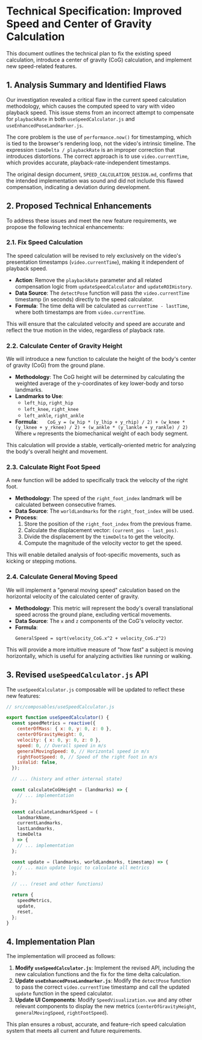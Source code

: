 # Technical Specification: Improved Speed and Center of Gravity Calculation

This document outlines the technical plan to fix the existing speed calculation, introduce a center of gravity (CoG) calculation, and implement new speed-related features.

## 1. Analysis Summary and Identified Flaws

Our investigation revealed a critical flaw in the current speed calculation methodology, which causes the computed speed to vary with video playback speed. This issue stems from an incorrect attempt to compensate for `playbackRate` in both `useSpeedCalculator.js` and `useEnhancedPoseLandmarker.js`.

The core problem is the use of `performance.now()` for timestamping, which is tied to the browser's rendering loop, not the video's intrinsic timeline. The expression `timeDelta / playbackRate` is an improper correction that introduces distortions. The correct approach is to use `video.currentTime`, which provides accurate, playback-rate-independent timestamps.

The original design document, `SPEED_CALCULATION_DESIGN.md`, confirms that the intended implementation was sound and did not include this flawed compensation, indicating a deviation during development.

## 2. Proposed Technical Enhancements

To address these issues and meet the new feature requirements, we propose the following technical enhancements:

### 2.1. Fix Speed Calculation

The speed calculation will be revised to rely exclusively on the video's presentation timestamps (`video.currentTime`), making it independent of playback speed.

- **Action**: Remove the `playbackRate` parameter and all related compensation logic from `updateSpeedCalculator` and `updateROIHistory`.
- **Data Source**: The `detectPose` function will pass the `video.currentTime` timestamp (in seconds) directly to the speed calculator.
- **Formula**: The time delta will be calculated as `currentTime - lastTime`, where both timestamps are from `video.currentTime`.

This will ensure that the calculated velocity and speed are accurate and reflect the true motion in the video, regardless of playback rate.

### 2.2. Calculate Center of Gravity Height

We will introduce a new function to calculate the height of the body's center of gravity (CoG) from the ground plane.

- **Methodology**: The CoG height will be determined by calculating the weighted average of the y-coordinates of key lower-body and torso landmarks.
- **Landmarks to Use**:
  - `left_hip`, `right_hip`
  - `left_knee`, `right_knee`
  - `left_ankle`, `right_ankle`
- **Formula**:
  `    CoG_y = (w_hip *
(y_lhip + y_rhip) / 2) + (w_knee * (y_lknee + y_rknee) / 2) + (w_ankle * (y_lankle + y_rankle) / 2)
   `
  Where `w` represents the biomechanical weight of each body segment.

This calculation will provide a stable, vertically-oriented metric for analyzing the body's overall height and movement.

### 2.3. Calculate Right Foot Speed

A new function will be added to specifically track the velocity of the right foot.

- **Methodology**: The speed of the `right_foot_index` landmark will be calculated between consecutive frames.
- **Data Source**: The `worldLandmarks` for the `right_foot_index` will be used.
- **Process**:
  1.  Store the position of the `right_foot_index` from the previous frame.
  2.  Calculate the displacement vector: `(current_pos - last_pos)`.
  3.  Divide the displacement by the `timeDelta` to get the velocity.
  4.  Compute the magnitude of the velocity vector to get the speed.

This will enable detailed analysis of foot-specific movements, such as kicking or stepping motions.

### 2.4. Calculate General Moving Speed

We will implement a "general moving speed" calculation based on the horizontal velocity of the calculated center of gravity.

- **Methodology**: This metric will represent the body's overall translational speed across the ground plane, excluding vertical movements.
- **Data Source**: The `x` and `z` components of the CoG's velocity vector.
- **Formula**:
  ```
  GeneralSpeed = sqrt(velocity_CoG.x^2 + velocity_CoG.z^2)
  ```

This will provide a more intuitive measure of "how fast" a subject is moving horizontally, which is useful for analyzing activities like running or walking.

## 3. Revised `useSpeedCalculator.js` API

The `useSpeedCalculator.js` composable will be updated to reflect these new features:

```javascript
// src/composables/useSpeedCalculator.js

export function useSpeedCalculator() {
  const speedMetrics = reactive({
    centerOfMass: { x: 0, y: 0, z: 0 },
    centerOfGravityHeight: 0,
    velocity: { x: 0, y: 0, z: 0 },
    speed: 0, // Overall speed in m/s
    generalMovingSpeed: 0, // Horizontal speed in m/s
    rightFootSpeed: 0, // Speed of the right foot in m/s
    isValid: false,
  });

  // ... (history and other internal state)

  const calculateCoGHeight = (landmarks) => {
    // ... implementation
  };

  const calculateLandmarkSpeed = (
    landmarkName,
    currentLandmarks,
    lastLandmarks,
    timeDelta
  ) => {
    // ... implementation
  };

  const update = (landmarks, worldLandmarks, timestamp) => {
    // ... main update logic to calculate all metrics
  };

  // ... (reset and other functions)

  return {
    speedMetrics,
    update,
    reset,
  };
}
```

## 4. Implementation Plan

The implementation will proceed as follows:

1.  **Modify `useSpeedCalculator.js`**: Implement the revised API, including the new calculation functions and the fix for the time delta calculation.
2.  **Update `useEnhancedPoseLandmarker.js`**: Modify the `detectPose` function to pass the correct `video.currentTime` timestamp and call the updated `update` function in the speed calculator.
3.  **Update UI Components**: Modify `SpeedVisualization.vue` and any other relevant components to display the new metrics (`centerOfGravityHeight`, `generalMovingSpeed`, `rightFootSpeed`).

This plan ensures a robust, accurate, and feature-rich speed calculation system that meets all current and future requirements.
